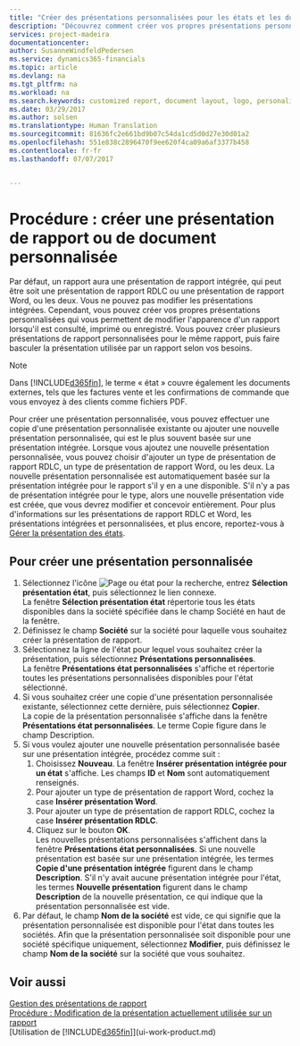 ```yaml
---
title: "Créer des présentations personnalisées pour les états et les documents| Microsoft Docs"
description: "Découvrez comment créer vos propres présentations personnalisées qui vous permettent de personnaliser l'apparence d'un rapport lorsqu'il est consulté, imprimé ou enregistré."
services: project-madeira
documentationcenter: 
author: SusanneWindfeldPedersen
ms.service: dynamics365-financials
ms.topic: article
ms.devlang: na
ms.tgt_pltfrm: na
ms.workload: na
ms.search.keywords: customized report, document layout, logo, personalize
ms.date: 03/29/2017
ms.author: solsen
ms.translationtype: Human Translation
ms.sourcegitcommit: 81636fc2e661bd9b07c54da1cd5d0d27e30d01a2
ms.openlocfilehash: 551e838c2896470f9ee620f4ca09a6af3377b458
ms.contentlocale: fr-fr
ms.lasthandoff: 07/07/2017


---
```

# <a name="how-to-create-a-custom-report-or-document-layout"></a>Procédure : créer une présentation de rapport ou de document personnalisée
Par défaut, un rapport aura une présentation de rapport intégrée, qui peut être soit une présentation de rapport RDLC ou une présentation de rapport Word, ou les deux. Vous ne pouvez pas modifier les présentations intégrées. Cependant, vous pouvez créer vos propres présentations personnalisées qui vous permettent de modifier l'apparence d'un rapport lorsqu'il est consulté, imprimé ou enregistré. Vous pouvez créer plusieurs présentations de rapport personnalisées pour le même rapport, puis faire basculer la présentation utilisée par un rapport selon vos besoins.

> [!NOTE]  
>   Dans [!INCLUDE[d365fin](includes/d365fin_md.md)], le terme « état » couvre également les documents externes, tels que les factures vente et les confirmations de commande que vous envoyez à des clients comme fichiers PDF.

Pour créer une présentation personnalisée, vous pouvez effectuer une copie d'une présentation personnalisée existante ou ajouter une nouvelle présentation personnalisée, qui est le plus souvent basée sur une présentation intégrée. Lorsque vous ajoutez une nouvelle présentation personnalisée, vous pouvez choisir d'ajouter un type de présentation de rapport RDLC, un type de présentation de rapport Word, ou les deux. La nouvelle présentation personnalisée est automatiquement basée sur la présentation intégrée pour le rapport s'il y en a une disponible. S'il n'y a pas de présentation intégrée pour le type, alors une nouvelle présentation vide est créée, que vous devrez modifier et concevoir entièrement. Pour plus d'informations sur les présentations de rapport RDLC et Word, les présentations intégrées et personnalisées, et plus encore, reportez-vous à [Gérer la présentation des états](ui-manage-report-layouts.md).  

## <a name="to-create-a-custom-layout"></a>Pour créer une présentation personnalisée
1. Sélectionnez l'icône ![Page ou état pour la recherche](media/ui-search/search_small.png "Search for Page or Report icon"), entrez **Sélection présentation état**, puis sélectionnez le lien connexe.  
   La fenêtre **Sélection présentation état** répertorie tous les états disponibles dans la société spécifiée dans le champ Société en haut de la fenêtre.
2. Définissez le champ **Société** sur la société pour laquelle vous souhaitez créer la présentation de rapport.
3. Sélectionnez la ligne de l'état pour lequel vous souhaitez créer la présentation, puis sélectionnez **Présentations personnalisées**.  
   La fenêtre **Présentations état personnalisées** s'affiche et répertorie toutes les présentations personnalisées disponibles pour l'état sélectionné.
4. Si vous souhaitez créer une copie d'une présentation personnalisée existante, sélectionnez cette dernière, puis sélectionnez **Copier**.  
   La copie de la présentation personnalisée s'affiche dans la fenêtre **Présentations état personnalisées**. Le terme Copie figure dans le champ Description.
5. Si vous voulez ajouter une nouvelle présentation personnalisée basée sur une présentation intégrée, procédez comme suit :  
   1. Choisissez **Nouveau**. La fenêtre **Insérer présentation intégrée pour un état** s'affiche. Les champs **ID** et **Nom** sont automatiquement renseignés.
   2. Pour ajouter un type de présentation de rapport Word, cochez la case **Insérer présentation Word**.
   3. Pour ajouter un type de présentation de rapport RDLC, cochez la case **Insérer présentation RDLC**.
   4. Cliquez sur le bouton **OK**.  
      Les nouvelles présentations personnalisées s'affichent dans la fenêtre **Présentations état personnalisées**. Si une nouvelle présentation est basée sur une présentation intégrée, les termes **Copie d'une présentation intégrée** figurent dans le champ **Description**. S'il n'y avait aucune présentation intégrée pour l'état, les termes **Nouvelle présentation** figurent dans le champ **Description** de la nouvelle présentation, ce qui indique que la présentation personnalisée est vide.
6. Par défaut, le champ **Nom de la société** est vide, ce qui signifie que la présentation personnalisée est disponible pour l'état dans toutes les sociétés. Afin que la présentation personnalisée soit disponible pour une société spécifique uniquement, sélectionnez **Modifier**, puis définissez le champ **Nom de la société** sur la société que vous souhaitez.

## <a name="see-also"></a>Voir aussi
[Gestion des présentations de rapport](ui-manage-report-layouts.md)  
[Procédure : Modification de la présentation actuellement utilisée sur un rapport](ui-how-change-layout-currently-used-report.md)  
[Utilisation de [!INCLUDE[d365fin](includes/d365fin_md.md)]](ui-work-product.md)

